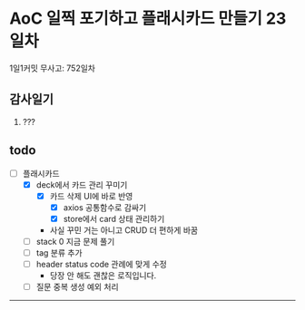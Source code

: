 # AoC 일찍 포기하고 플래시카드 만들기 23일차

1일1커밋 무사고: 752일차

## 감사일기

1. ???

## todo

- [ ] 플래시카드
  - [x] deck에서 카드 관리 꾸미기
    - [x] 카드 삭제 UI에 바로 반영
      - [x] axios 공통함수로 감싸기
      - [x] store에서 card 상태 관리하기
    - 사실 꾸민 거는 아니고 CRUD 더 편하게 바꿈
  - [ ] stack 0 지금 문제 풀기
  - [ ] tag 분류 추가
  - [ ] header status code 관례에 맞게 수정
    - 당장 안 해도 괜찮은 로직입니다.
  - [ ] 질문 중복 생성 예외 처리

---


